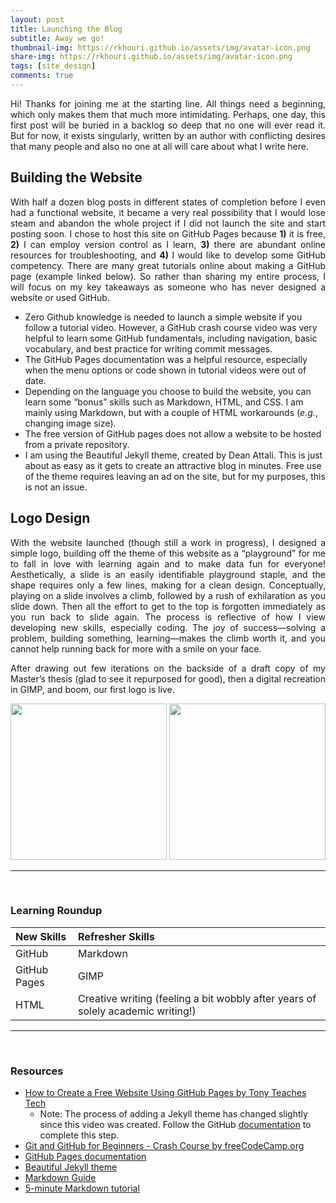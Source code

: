 ```yaml
---
layout: post
title: Launching the Blog
subtitle: Away we go!
thumbnail-img: https://rkhouri.github.io/assets/img/avatar-icon.png
share-img: https://rkhouri.github.io/assets/img/avatar-icon.png
tags: [site_design]
comments: true
---
```


<div align='justify'>Hi! Thanks for joining me at the starting line. All things need a beginning, which only makes them that much more intimidating. Perhaps, one day, this first post will be buried in a backlog so deep that no one will ever read it. But for now, it exists singularly, written by an author with conflicting desires that many people and also no one at all will care about what I write here.</div>

## Building the Website

<div align='justify'>With half a dozen blog posts in different states of completion before I even had a functional website, it became a very real possibility that I would lose steam and abandon the whole project if I did not launch the site and start posting soon. I chose to host this site on GitHub Pages because <b>1)</b> it is free, <b>2)</b> I can employ version control as I learn, <b>3)</b> there are abundant online resources for troubleshooting, and <b>4)</b> I would like to develop some GitHub competency. There are many great tutorials online about making a GitHub page (example linked below). So rather than sharing my entire process, I will focus on my key takeaways as someone who has never designed a website or used GitHub.</div>

- Zero Github knowledge is needed to launch a simple website if you follow a tutorial video. However, a GitHub crash course video was very helpful to learn some GitHub fundamentals, including navigation, basic vocabulary, and best practice for writing commit messages.
- The GitHub Pages documentation was a helpful resource, especially when the menu options or code shown in tutorial videos were out of date.
- Depending on the language you choose to build the website, you can learn some “bonus” skills such as Markdown, HTML, and CSS. I am mainly using Markdown, but with a couple of HTML workarounds (_e.g._, changing image size).
- The free version of GitHub pages does not allow a website to be hosted from a private repository.
- I am using the Beautiful Jekyll theme, created by Dean Attali. This is just about as easy as it gets to create an attractive blog in minutes. Free use of the theme requires leaving an ad on the site, but for my purposes, this is not an issue.

## Logo Design

<div align='justify'>With the website launched (though still a work in progress), I designed a simple logo, building off the theme of this website as a “playground” for me to fall in love with learning again and to make data fun for everyone! Aesthetically, a slide is an easily identifiable playground staple, and the shape requires only a few lines, making for a clean design. Conceptually, playing on a slide involves a climb, followed by a rush of exhilaration as you slide down. Then all the effort to get to the top is forgotten immediately as you run back to slide again. The process is reflective of how I view developing new skills, especially coding. The joy of success—solving a problem, building something, learning—makes the climb worth it, and you cannot help running back for more with a smile on your face.

After drawing out few iterations on the backside of a draft copy of my Master’s thesis (glad to see it repurposed for good), then a digital recreation in GIMP, and boom, our first logo is live.</div>

<img src="https://rkhouri.github.io/assets/img/blog-post-1-img-1.jpg" height="250" />
<img src="https://rkhouri.github.io/assets/img/blog-post-1-img-2.png" height="250" />

---

<br>

### Learning Roundup

| New Skills   | Refresher Skills                                                                |
| :----------- | :------------------------------------------------------------------------------ |
| GitHub       | Markdown                                                                        |
| GitHub Pages | GIMP                                                                            |
| HTML         | Creative writing (feeling a bit wobbly after years of solely academic writing!) |

---

<br>

### Resources

- [How to Create a Free Website Using GitHub Pages by Tony Teaches Tech](https://www.youtube.com/watch?v=o5g-lUuFgpg)
  - Note: The process of adding a Jekyll theme has changed slightly since this video was created. Follow the GitHub [documentation](https://docs.github.com/en/pages/setting-up-a-github-pages-site-with-jekyll/adding-a-theme-to-your-github-pages-site-using-jekyll) to complete this step.
- [Git and GitHub for Beginners - Crash Course by freeCodeCamp.org](https://www.youtube.com/watch?v=RGOj5yH7evk)
- [GitHub Pages documentation](https://docs.github.com/en/pages)
- [Beautiful Jekyll theme](https://github.com/daattali/beautiful-jekyll)
- [Markdown Guide](https://www.markdownguide.org/)
- [5-minute Markdown tutorial](https://www.markdowntutorial.com/)
